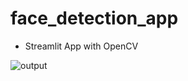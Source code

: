 # face_detection_app
+ Streamlit App with OpenCV

![output](https://github.com/aslan-asilon33/face_detection_streamlit/assets/118898356/d3ad1021-e54e-4e0f-aa01-fe884c620845)

